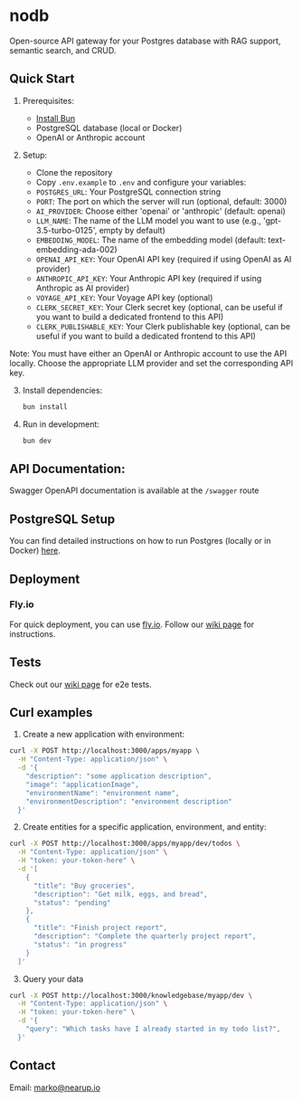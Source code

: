 # nodb
Open-source API gateway for your Postgres database with RAG support, semantic search, and CRUD.

## Quick Start

1. Prerequisites:
   - [Install Bun](https://bun.sh/docs/installation)
   - PostgreSQL database (local or Docker)
   - OpenAI or Anthropic account

2. Setup:
   - Clone the repository
   - Copy `.env.example` to `.env` and configure your variables: 
   - `POSTGRES_URL`: Your PostgreSQL connection string
   - `PORT`: The port on which the server will run (optional, default: 3000)
   - `AI_PROVIDER`: Choose either 'openai' or 'anthropic' (default: openai)
   - `LLM_NAME`: The name of the LLM model you want to use (e.g., 'gpt-3.5-turbo-0125', empty by default)
   - `EMBEDDING_MODEL`: The name of the embedding model (default: text-embedding-ada-002)
   - `OPENAI_API_KEY`: Your OpenAI API key (required if using OpenAI as AI provider)
   - `ANTHROPIC_API_KEY`: Your Anthropic API key (required if using Anthropic as AI provider)
   - `VOYAGE_API_KEY`: Your Voyage API key (optional)
   - `CLERK_SECRET_KEY`: Your Clerk secret key (optional, can be useful if you want to build a dedicated frontend to this API)
   - `CLERK_PUBLISHABLE_KEY`: Your Clerk publishable key (optional, can be useful if you want to build a dedicated frontend to this API)

Note: You must have either an OpenAI or Anthropic account to use the API locally. Choose the appropriate LLM provider and set the corresponding API key.

3. Install dependencies:
   ```bash
   bun install
   ```

4. Run in development:
   ```bash
   bun dev
   ```

## API Documentation:

Swagger OpenAPI documentation is available at the `/swagger` route

## PostgreSQL Setup

You can find detailed instructions on how to run Postgres (locally or in Docker) [here](https://github.com/nearup-io/nodb/wiki/Postgres-database).

## Deployment

### Fly.io
For quick deployment, you can use [fly.io](https://fly.io/). Follow our [wiki page](https://github.com/nearup-io/nodb/wiki/Deployment-on-fly.io) for instructions.

## Tests

Check out our [wiki page](https://github.com/nearup-io/nodb/wiki/E2E-tests-%E2%80%90-postgres) for e2e tests.

## Curl examples

1. Create a new application with environment:
```bash
curl -X POST http://localhost:3000/apps/myapp \
  -H "Content-Type: application/json" \
  -d '{
    "description": "some application description",
    "image": "applicationImage",
    "environmentName": "environment name",
    "environmentDescription": "environment description"
  }'
```
2. Create entities for a specific application, environment, and entity:
```bash
curl -X POST http://localhost:3000/apps/myapp/dev/todos \
  -H "Content-Type: application/json" \
  -H "token: your-token-here" \
  -d '[
    {
      "title": "Buy groceries",
      "description": "Get milk, eggs, and bread",
      "status": "pending"
    },
    {
      "title": "Finish project report",
      "description": "Complete the quarterly project report",
      "status": "in progress"
    }
  ]'
```
3. Query your data

```bash
curl -X POST http://localhost:3000/knowledgebase/myapp/dev \
  -H "Content-Type: application/json" \
  -H "token: your-token-here" \
  -d '{
    "query": "Which tasks have I already started in my todo list?",
  }'
```

## Contact

Email: marko@nearup.io
